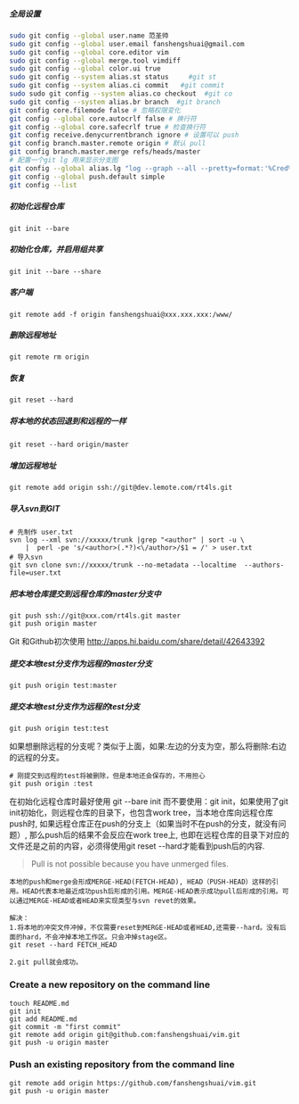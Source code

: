 ##### 全局设置
```bash
sudo git config --global user.name 范圣帅
sudo git config --global user.email fanshengshuai@gmail.com
sudo git config --global core.editor vim
sudo git config --global merge.tool vimdiff
sudo git config --global color.ui true
sudo git config --system alias.st status     #git st
sudo git config --system alias.ci commit   #git commit
sudo sudo git config --system alias.co checkout  #git co
sudo git config --system alias.br branch  #git branch
git config core.filemode false # 忽略权限变化
git config --global core.autocrlf false # 换行符
git config --global core.safecrlf true # 检查换行符
git config receive.denycurrentbranch ignore # 设置可以 push
git config branch.master.remote origin # 默认 pull
git config branch.master.merge refs/heads/master
# 配置一个git lg 用来显示分支图
git config --global alias.lg "log --graph --all --pretty=format:'%Cred%h%Creset -%C(yellow)%d%Creset %s %Cgreen(%cr) %C(bold blue)<%an>%Creset' --abbrev-commit --date=relative" 
git config --global push.default simple 
git config --list
```

##### 初始化远程仓库
```shell
git init --bare
```
##### 初始化仓库，并启用组共享
```shell
git init --bare --share
```

##### 客户端
```shell
git remote add -f origin fanshengshuai@xxx.xxx.xxx:/www/
```

##### 删除远程地址
```shell
git remote rm origin
```

##### 恢复
```shell
git reset --hard
```

##### 将本地的状态回退到和远程的一样　　　　　　
```shell
git reset --hard origin/master　
```

##### 增加远程地址
```shell
git remote add origin ssh://git@dev.lemote.com/rt4ls.git
```

##### 导入svn到GIT

```shell
# 先制作 user.txt
svn log --xml svn://xxxxx/trunk |grep "<author" | sort -u \
	|  perl -pe 's/<author>(.*?)<\/author>/$1 = /' > user.txt
# 导入svn
git svn clone svn://xxxxx/trunk --no-metadata --localtime  --authors-file=user.txt
```



##### 把本地仓库提交到远程仓库的master分支中
```shell
git push ssh://git@xxx.com/rt4ls.git master
git push origin master
```

Git 和Github初次使用
<http://apps.hi.baidu.com/share/detail/42643392>

##### 提交本地test分支作为远程的master分支
```shell
git push origin test:master
```

##### 提交本地test分支作为远程的test分支
```shell
git push origin test:test
```

如果想删除远程的分支呢？类似于上面，如果:左边的分支为空，那么将删除:右边的远程的分支。


```shell
# 刚提交到远程的test将被删除，但是本地还会保存的，不用担心
git push origin :test
```

在初始化远程仓库时最好使用 git --bare init   而不要使用：git init，如果使用了git init初始化，则远程仓库的目录下，也包含work tree，当本地仓库向远程仓库push时,   如果远程仓库正在push的分支上（如果当时不在push的分支，就没有问题）, 那么push后的结果不会反应在work tree上,  也即在远程仓库的目录下对应的文件还是之前的内容，必须得使用git reset --hard才能看到push后的内容.


> Pull is not possible because you have unmerged files.

    本地的push和merge会形成MERGE-HEAD(FETCH-HEAD), HEAD（PUSH-HEAD）这样的引用。HEAD代表本地最近成功push后形成的引用。MERGE-HEAD表示成功pull后形成的引用。可以通过MERGE-HEAD或者HEAD来实现类型与svn revet的效果。

	解决：
	1.将本地的冲突文件冲掉，不仅需要reset到MERGE-HEAD或者HEAD,还需要--hard。没有后面的hard，不会冲掉本地工作区。只会冲掉stage区。
	git reset --hard FETCH_HEAD

	2.git pull就会成功。


### Create a new repository on the command line

```shell
touch README.md
git init
git add README.md
git commit -m "first commit"
git remote add origin git@github.com:fanshengshuai/vim.git
git push -u origin master
```

### Push an existing repository from the command line
```shell
git remote add origin https://github.com/fanshengshuai/vim.git
git push -u origin master
```
